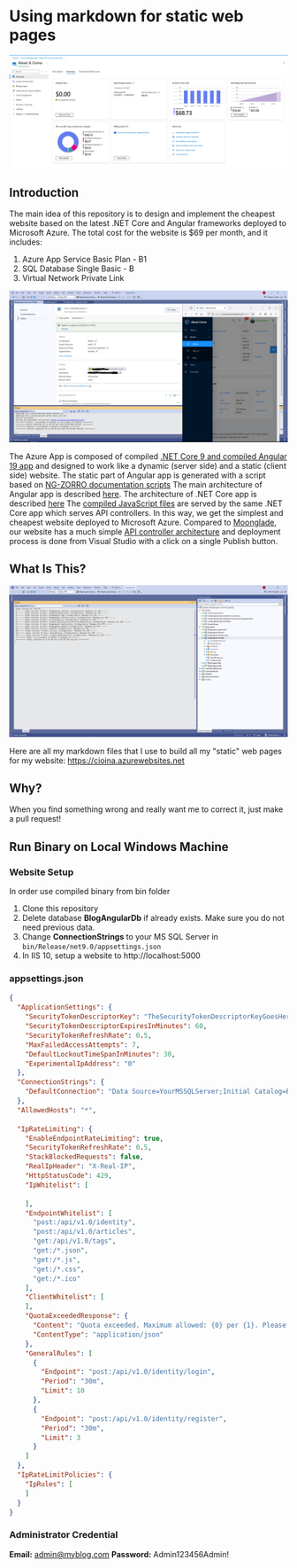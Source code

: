 # Using markdown for static web pages

[![Cheapest .NET Core 9 app on Azure](/assets/azure-website-cost.png?raw=true)](https://github.com/cioina/cioina.azurewebsites.net/blob/main/assets/azure-website-cost.png)

## Introduction

The main idea of this repository is to design and implement the cheapest website based on the latest .NET Core and Angular frameworks deployed to Microsoft Azure. The total cost for the website is $69 per month, and it includes:
1. Azure App Service Basic Plan - B1
2. SQL Database Single Basic - B
3. Virtual Network Private Link

[![Publish .NET Core 9 app](/assets/publish.png?raw=true)](https://github.com/cioina/cioina.azurewebsites.net/blob/main/assets/publish.png)

The Azure App is composed of compiled [.NET Core 9 and compiled Angular 19 app](https://github.com/cioina/cioina.azurewebsites.net/tree/main/bin/Release/net9.0) and designed to work like a dynamic (server side) and a static (client side) website. The static part of Angular app is generated with a script based on [NG-ZORRO documentation scripts](https://github.com/NG-ZORRO/ng-zorro-antd/tree/master/scripts) The main architecture of Angular app is described [here](https://github.com/cioina/angular-test-example). The architecture of .NET Core app is described [here]( https://github.com/cioina/MyTested-test-project-example) The [compiled JavaScript files](https://github.com/cioina/cioina.azurewebsites.net/tree/main/bin/Release/net9.0/wwwroot) are served by the same .NET Core app which serves API controllers. In this way, we get the simplest and cheapest website deployed to Microsoft Azure. Compared to [Moonglade](https://github.com/EdiWang/Moonglade/releases), our website has a much simple [API controller architecture](https://github.com/cioina/MyTested-test-project-example/tree/main/src/BlogAngular.Web/Web/Features) and deployment process is done from Visual Studio with a click on a single Publish button.

## What Is This?

[![.NET Core 9 app](/assets/vs.png?raw=true)](https://github.com/cioina/cioina.azurewebsites.net/blob/main/assets/vs.png)

Here are all my markdown files that I use to build all my "static" web pages for my website: https://cioina.azurewebsites.net

## Why?

When you find something wrong and really want me to correct it, just make a pull request!

## Run Binary on Local Windows Machine

### Website Setup

In order use compiled binary from bin folder

1. Clone this repository
2. Delete database **BlogAngularDb** if already exists. Make sure you do not need previous data.
3. Change **ConnectionStrings** to your MS SQL Server in ```bin/Release/net9.0/appsettings.json```
4. In IIS 10, setup a website to http://localhost:5000

### appsettings.json

```json
{
  "ApplicationSettings": {
    "SecurityTokenDescriptorKey": "TheSecurityTokenDescriptorKeyGoesHere",
    "SecurityTokenDescriptorExpiresInMinutes": 60,
    "SecurityTokenRefreshRate": 0.5,
    "MaxFailedAccessAttempts": 7,
    "DefaultLockoutTimeSpanInMinutes": 30,
    "ExperimentalIpAddress": "0"
  },
  "ConnectionStrings": {
    "DefaultConnection": "Data Source=YourMSSQLServer;Initial Catalog=BlogAngularDb;Integrated Security=False;User Id=sa;Password=YourPassword;MultipleActiveResultSets=True"
  },
  "AllowedHosts": "*",

  "IpRateLimiting": {
    "EnableEndpointRateLimiting": true,
    "SecurityTokenRefreshRate": 0.5,
    "StackBlockedRequests": false,
    "RealIpHeader": "X-Real-IP",
    "HttpStatusCode": 429,
    "IpWhitelist": [

    ],
    "EndpointWhitelist": [
      "post:/api/v1.0/identity",
      "post:/api/v1.0/articles",
      "get:/api/v1.0/tags",
      "get:/*.json",
      "get:/*.js",
      "get:/*.css",
      "get:/*.ico"
    ],
    "ClientWhitelist": [
    ],
    "QuotaExceededResponse": {
      "Content": "Quota exceeded. Maximum allowed: {0} per {1}. Please try again in {2} second(s). Your IP address is {3}",
      "ContentType": "application/json"
    },
    "GeneralRules": [
      {
        "Endpoint": "post:/api/v1.0/identity/login",
        "Period": "30m",
        "Limit": 10
      },
      {
        "Endpoint": "post:/api/v1.0/identity/register",
        "Period": "30m",
        "Limit": 3
      }
    ]
  },
  "IpRateLimitPolicies": {
    "IpRules": [
    ]
  }
}
```

### Administrator Credential

**Email:** admin@myblog.com
**Password:** Admin123456Admin!

